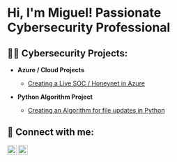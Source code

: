 <h1>Hi, I'm Miguel! Passionate Cybersecurity Professional</h1>

<h2>👨‍💻 Cybersecurity Projects:</h2>

- <b>Azure / Cloud Projects </b>
  - [Creating a Live SOC / Honeynet in Azure](https://github.com/Fariasm213/Azure-SOC.git)

- <b>Python Algorithm Project </b>
  - [Creating an Algorithm for file updates in Python](https://github.com/Fariasm213/Python-Algorithm)
  




<h2> 🤳 Connect with me:</h2>


[<img align="left" alt="JoshMadakor | LinkedIn" width="22px" src="https://cdn.jsdelivr.net/npm/simple-icons@v3/icons/linkedin.svg" />][linkedin]
[<img align="left" alt="JoshMadakor | Instagram" width="22px" src="https://cdn.jsdelivr.net/npm/simple-icons@v3/icons/instagram.svg" />][instagram]



[instagram]: https://www.instagram.com/the.miguel.farias/
[linkedin]: https://linkedin.com/in/themiguelfarias

